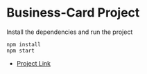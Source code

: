 # Business-Card Project
Install the dependencies and run the project
```
npm install
npm start
```

- [Project Link](https://melisa-businesscard.netlify.app/)



